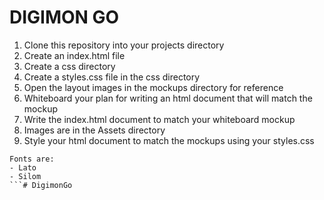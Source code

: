 DIGIMON GO
===================

1. Clone this repository into your projects directory
2. Create an index.html file 
3. Create a css directory 
4. Create a styles.css file in the css directory
5. Open the layout images in the mockups directory for reference
6. Whiteboard your plan for writing an html document that will match the mockup
7. Write the index.html document to match your whiteboard mockup
8. Images are in the Assets directory
9. Style your html document to match the mockups using your styles.css

```
Fonts are: 
- Lato
- Silom
```#   D i g i m o n G o  
 